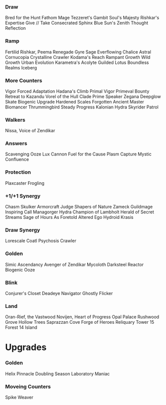 ### Draw
Bred for the Hunt
Fathom Mage
Tezzeret's Gambit
Soul's Majesty
Rishkar's Expertise
Give // Take
Consecrated Sphinx
Blue Sun's Zenith
Thought Reflection

### Ramp
Fertilid
Rishkar, Peema Renegade
Gyre Sage
Everflowing Chalice
Astral Cornucopia
Crystalline Crawler
Kodama's Reach
Rampant Growth
Wild Growth
Urban Evolution
Karametra's Acolyte
Guilded Lotus
Boundless Realms
Iceberg

### More Counters
Vigor
Forced Adaptation
Hadana's Climb
Primal Vigor
Primeval Bounty
Retreat to Kazandu
Vorel of the Hull Clade
Prime Speaker Zegana
Deepglow Skate
Biogenic Upgrade
Hardened Scales
Forgotten Ancient
Master Biomancer
Thrummingbird
Steady Progress
Kalonian Hydra
Skyrider Patrol

### Walkers
Nissa, Voice of Zendikar

### Answers
Scavenging Ooze
Lux Cannon
Fuel for the Cause
Plasm Capture
Mystic Confluence

### Protection
Plaxcaster Frogling

### +1/+1 Synergy
Chasm Skulker
Armorcraft Judge
Shapers of Nature
Zameck Guildmage
Inspiring Call
Managorger Hydra
Champion of Lambholt
Herald of Secret Streams
Sage of Hours
As Foretold
Altered Ego
Hydroid Krasis

### Draw Synergy
Lorescale Coatl
Psychosis Crawler

### Golden
Simic Ascendancy
Avenger of Zendikar
Mycoloth
Darksteel Reactor
Biogenic Ooze

### Blink
Conjurer's Closet
Deadeye Navigator
Ghostly Flicker

### Land
Oran-Rief, the Vastwood
Novijen, Heart of Progress
Opal Palace
Rushwood Grove
Hollow Trees
Saprazzan Cove
Forge of Heroes
Reliquary Tower
15 Forest
14 Island

# Upgrades
### Golden
Helix Pinnacle
Doubling Season
Laboratory Maniac

### Moveing Counters
Spike Weaver
